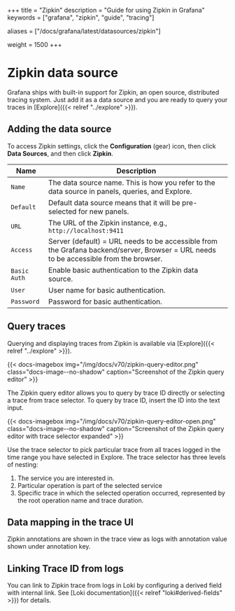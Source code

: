 +++
title = "Zipkin"
description = "Guide for using Zipkin in Grafana"
keywords = ["grafana", "zipkin", "guide", "tracing"]

aliases = ["/docs/grafana/latest/datasources/zipkin"]



weight = 1500
+++

# Zipkin data source

Grafana ships with built-in support for Zipkin, an open source, distributed tracing system.
Just add it as a data source and you are ready to query your traces in [Explore]({{< relref "../explore" >}}).

## Adding the data source
To access Zipkin settings, click the **Configuration** (gear) icon, then click **Data Sources**, and then click **Zipkin**.

| Name            | Description                                                                                                                           |
| --------------- | ------------------------------------------------------------------------------------------------------------------------------------- |
| `Name`          | The data source name. This is how you refer to the data source in panels, queries, and Explore.                                       |
| `Default`       | Default data source means that it will be pre-selected for new panels.                                                                |
| `URL`           | The URL of the Zipkin instance, e.g., `http://localhost:9411`                                                                         |
| `Access`        | Server (default) = URL needs to be accessible from the Grafana backend/server, Browser = URL needs to be accessible from the browser. |
| `Basic Auth`    | Enable basic authentication to the Zipkin data source.                                                                                |
| `User`          | User name for basic authentication.                                                                                                   |
| `Password`      | Password for basic authentication.                                                                                                    |

## Query traces

Querying and displaying traces from Zipkin is available via [Explore]({{< relref "../explore" >}}).

{{< docs-imagebox img="/img/docs/v70/zipkin-query-editor.png" class="docs-image--no-shadow" caption="Screenshot of the Zipkin query editor" >}}

The Zipkin query editor allows you to query by trace ID directly or selecting a trace from trace selector. To query by trace ID, insert the ID into the text input.

{{< docs-imagebox img="/img/docs/v70/zipkin-query-editor-open.png" class="docs-image--no-shadow" caption="Screenshot of the Zipkin query editor with trace selector expanded" >}}

Use the trace selector to pick particular trace from all traces logged in the time range you have selected in Explore. The trace selector has three levels of nesting:
1. The service you are interested in.
1. Particular operation is part of the selected service
1. Specific trace in which the selected operation occurred, represented by the root operation name and trace duration.

## Data mapping in the trace UI

Zipkin annotations are shown in the trace view as logs with annotation value shown under annotation key.

## Linking Trace ID from logs

You can link to Zipkin trace from logs in Loki by configuring a derived field with internal link. See [Loki documentation]({{< relref "loki#derived-fields" >}}) for details.
